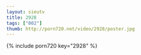 ```yaml
--- 
layout: sieutv
title: 2928
tags: ["002"]
thumb: http://porn720.net/video/2928/poster.jpg
---
```

{% include porn720 key="2928" %} 
